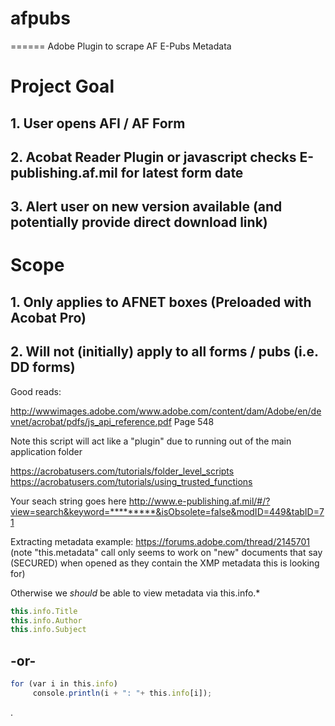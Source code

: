 # afpubs
======
Adobe Plugin to scrape AF E-Pubs Metadata 


# Project Goal
## 1. User opens AFI / AF Form
## 2. Acobat Reader Plugin or javascript checks E-publishing.af.mil for latest form date
## 3. Alert user on new version available (and potentially provide direct download link)

# Scope
## 1. Only applies to AFNET boxes (Preloaded with Acobat Pro)
## 2. Will not (initially) apply to all forms / pubs (i.e. DD forms)


Good reads: 

http://wwwimages.adobe.com/www.adobe.com/content/dam/Adobe/en/devnet/acrobat/pdfs/js_api_reference.pdf
Page 548

Note this script will act like a "plugin" due to running out of the main application folder

https://acrobatusers.com/tutorials/folder_level_scripts
https://acrobatusers.com/tutorials/using_trusted_functions


Your seach string goes here
http://www.e-publishing.af.mil/#/?view=search&keyword=*********&isObsolete=false&modID=449&tabID=71

Extracting metadata example:
https://forums.adobe.com/thread/2145701 (note "this.metadata" call only seems to work on "new" documents that say (SECURED) when opened as they contain the XMP metadata this is looking for)

Otherwise we *should* be able to view metadata via this.info.*

```javascript
this.info.Title
this.info.Author
this.info.Subject
```

## -or-

```javascript
for (var i in this.info)  
     console.println(i + ": "+ this.info[i]);
```
.
